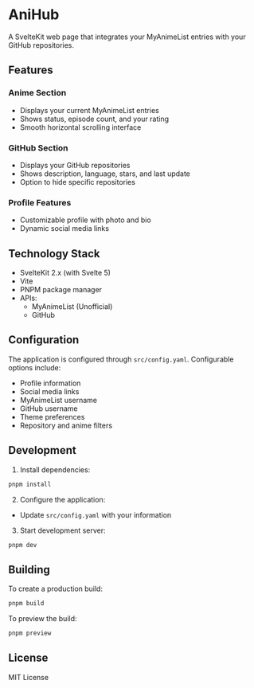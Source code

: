 # AniHub

A SvelteKit web page that integrates your MyAnimeList entries with your GitHub repositories.

## Features

### Anime Section
- Displays your current MyAnimeList entries
- Shows status, episode count, and your rating
- Smooth horizontal scrolling interface

### GitHub Section
- Displays your GitHub repositories
- Shows description, language, stars, and last update
- Option to hide specific repositories

### Profile Features
- Customizable profile with photo and bio
- Dynamic social media links

## Technology Stack

- SvelteKit 2.x (with Svelte 5)
- Vite
- PNPM package manager
- APIs:
  - MyAnimeList (Unofficial)
  - GitHub

## Configuration

The application is configured through `src/config.yaml`. Configurable options include:
- Profile information
- Social media links
- MyAnimeList username
- GitHub username
- Theme preferences
- Repository and anime filters

## Development

1. Install dependencies:
```bash
pnpm install
```

2. Configure the application:
- Update `src/config.yaml` with your information

3. Start development server:
```bash
pnpm dev
```

## Building

To create a production build:

```bash
pnpm build
```

To preview the build:

```bash
pnpm preview
```

## License

MIT License
